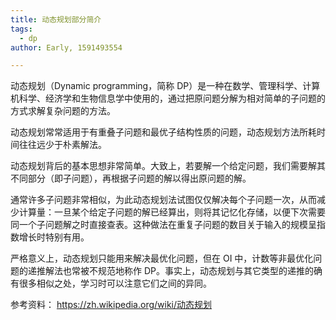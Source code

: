 ```yaml
---
title: 动态规划部分简介
tags:
  - dp
author: Early, 1591493554

---
```


动态规划（Dynamic programming，简称 DP）是一种在数学、管理科学、计算机科学、经济学和生物信息学中使用的，通过把原问题分解为相对简单的子问题的方式求解复杂问题的方法。

动态规划常常适用于有重叠子问题和最优子结构性质的问题，动态规划方法所耗时间往往远少于朴素解法。

动态规划背后的基本思想非常简单。大致上，若要解一个给定问题，我们需要解其不同部分（即子问题），再根据子问题的解以得出原问题的解。

通常许多子问题非常相似，为此动态规划法试图仅仅解决每个子问题一次，从而减少计算量：一旦某个给定子问题的解已经算出，则将其记忆化存储，以便下次需要同一个子问题解之时直接查表。这种做法在重复子问题的数目关于输入的规模呈指数增长时特别有用。

严格意义上，动态规划只能用来解决最优化问题，但在 OI 中，计数等非最优化问题的递推解法也常被不规范地称作 DP。事实上，动态规划与其它类型的递推的确有很多相似之处，学习时可以注意它们之间的异同。

参考资料： <https://zh.wikipedia.org/wiki/动态规划> 
